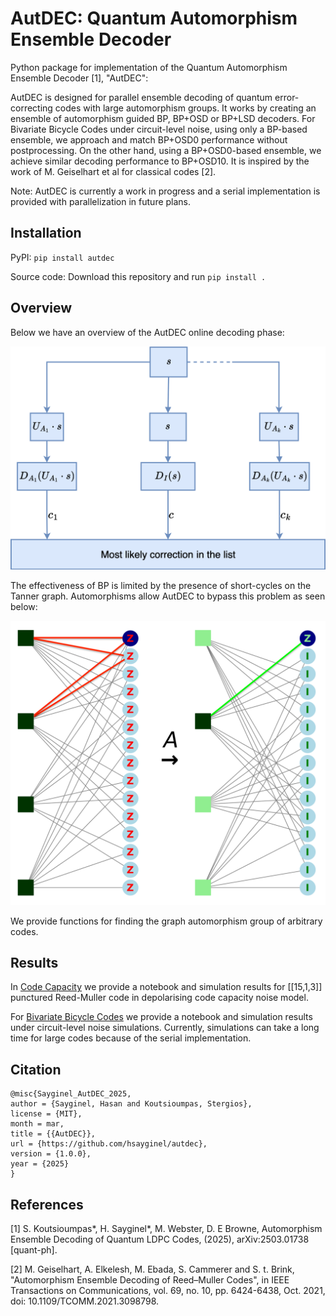# AutDEC: Quantum Automorphism Ensemble Decoder 
Python package for implementation of the Quantum Automorphism Ensemble Decoder [1], "AutDEC":

AutDEC is designed for parallel ensemble decoding of quantum error-correcting codes with large automorphism groups. It works by creating an ensemble of automorphism guided BP, BP+OSD or BP+LSD decoders. For Bivariate Bicycle Codes under circuit-level noise, using only a BP-based ensemble, we approach and match BP+OSD0 performance without postprocessing. On the other hand, using a BP+OSD0-based ensemble, we achieve similar decoding performance to BP+OSD10. It is inspired by the work of M. Geiselhart et al for classical codes [2]. 

Note: AutDEC is currently a work in progress and a serial implementation is provided with parallelization in future plans.

## Installation
PyPI: `pip install autdec`

Source code: Download this repository and run `pip install .`

## Overview
Below we have an overview of the AutDEC online decoding phase:

<img src="autdec.png" width="600">

The effectiveness of BP is limited by the presence of short-cycles on the Tanner graph. Automorphisms allow AutDEC to bypass this problem as seen below: 

<img src="rm_15_aut_e_colouredcycles.png" width="600">

We provide functions for finding the graph automorphism group of arbitrary codes. 

## Results
In [Code Capacity](./code_capacity/) we provide a notebook and simulation results for [[15,1,3]] punctured Reed-Muller code in depolarising code capacity noise model. 

For [Bivariate Bicycle Codes](./bivariate_cycle_codes) we provide a notebook and simulation results under circuit-level noise simulations. Currently, simulations can take a long time for large codes because of the serial implementation. 

## Citation 

```
@misc{Sayginel_AutDEC_2025,
author = {Sayginel, Hasan and Koutsioumpas, Stergios},
license = {MIT},
month = mar,
title = {{AutDEC}},
url = {https://github.com/hsayginel/autdec},
version = {1.0.0},
year = {2025}
}
```

## References
[1] S. Koutsioumpas*, H. Sayginel*, M. Webster, D. E Browne, Automorphism Ensemble Decoding of Quantum LDPC Codes, (2025), arXiv:2503.01738 [quant-ph].

[2] M. Geiselhart, A. Elkelesh, M. Ebada, S. Cammerer and S. t. Brink, "Automorphism Ensemble Decoding of Reed–Muller Codes", in IEEE Transactions on Communications, vol. 69, no. 10, pp. 6424-6438, Oct. 2021, doi: 10.1109/TCOMM.2021.3098798.
